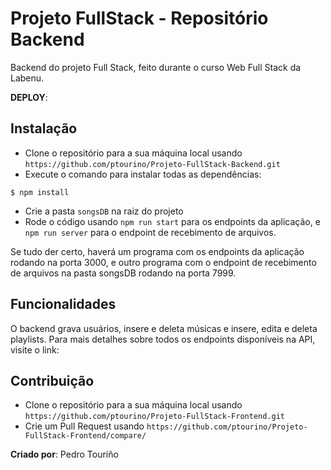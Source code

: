 # Projeto FullStack - Repositório Backend

Backend do projeto Full Stack, feito durante o curso Web Full Stack da Labenu.

**DEPLOY**:

## Instalação

- Clone o repositório para a sua máquina local usando `https://github.com/ptourino/Projeto-FullStack-Backend.git`
- Execute o comando para instalar todas as dependências:

```
$ npm install
```

- Crie a pasta `songsDB` na raiz do projeto
- Rode o código usando `npm run start` para os endpoints da aplicação, e `npm run server` para o endpoint de recebimento de arquivos.

Se tudo der certo, haverá um programa com os endpoints da aplicação rodando na porta 3000, e outro programa com o endpoint de recebimento de arquivos na pasta songsDB rodando na porta 7999.

## Funcionalidades

O backend grava usuários, insere e deleta músicas e insere, edita e deleta playlists.
Para mais detalhes sobre todos os endpoints disponíveis na API, visite o link:

## Contribuição

- Clone o repositório para a sua máquina local usando `https://github.com/ptourino/Projeto-FullStack-Frontend.git`
- Crie um Pull Request usando `https://github.com/ptourino/Projeto-FullStack-Frontend/compare/`

**Criado por**: Pedro Touriño
